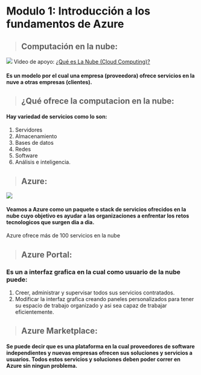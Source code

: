 # Modulo 1:  Introducción a los fundamentos de Azure

> ## Computación en la nube:
![](https://ucarecdn.com/a8e67a94-70fe-4a26-ae3c-0ad56cfd7b9c/)
Video de apoyo:
[¿Qué es La Nube (Cloud Computing)?](https://www.youtube.com/watch?v=1mlu91WJZI0 "¿Qué es La Nube (Cloud Computing)?")
#### Es un modelo por el cual una empresa (proveedora) ofrece servicios en la nuve a otras empresas (clientes).


>## ¿Qué ofrece la computacion en la nube:
#### Hay variedad de servicios como lo son:
1. Servidores 
2. Almacenamiento
3. Bases de datos 
4. Redes 
5. Software 
6. Análisis e inteligencia.

> ## Azure:
![](https://www.educadictos.com/wp-content/uploads/2018/08/Sin-t%C3%ADtulo-1.jpg)


#### Veamos a Azure como un paquete o stack de servicios ofrecidos en la nube cuyo objetivo es ayudar a las organizaciones a enfrentar los retos tecnologicos que surgen dia a dia.
Azure ofrece más de 100 servicios en la nube

> ## Azure Portal:
### Es un a interfaz  grafica en la cual como usuario de la nube puede:
1. Creer, administrar y supervisar todos sus servicios contratados.
2. Modificar la interfaz grafica creando paneles personalizados para tener su espacio de trabajo organizado y asi sea capaz de trabajar eficientemente.

> ## Azure Marketplace:
#### Se puede decir que es una plataforma en la cual  proveedores de software independientes y nuevas empresas ofrecen sus soluciones y servicios a usuarios. Todos estos servicios y soluciones deben poder correr en Azure sin ningun problema.

